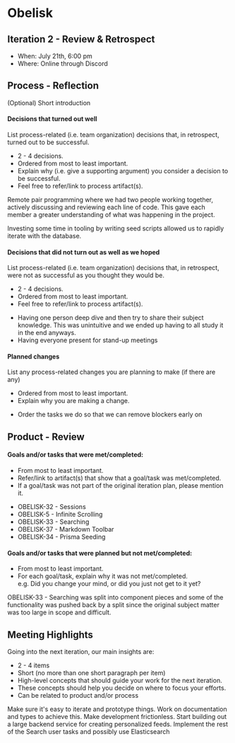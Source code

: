 # Obelisk

## Iteration 2 - Review & Retrospect

 * When: July 21th, 6:00 pm
 * Where: Online through Discord

## Process - Reflection

(Optional) Short introduction

#### Decisions that turned out well

List process-related (i.e. team organization) decisions that, in retrospect, turned out to be successful.


 * 2 - 4 decisions.
 * Ordered from most to least important.
 * Explain why (i.e. give a supporting argument) you consider a decision to be successful.
 * Feel free to refer/link to process artifact(s).

Remote pair programming where we had two people working together, actively discussing and reviewing each line of code. This gave each member a greater understanding of what was happening in the project.

Investing some time in tooling by writing seed scripts allowed us to rapidly iterate with the database.

#### Decisions that did not turn out as well as we hoped

List process-related (i.e. team organization) decisions that, in retrospect, were not as successful as you thought they would be.

 * 2 - 4 decisions.
 * Ordered from most to least important.
 * Feel free to refer/link to process artifact(s).
- Having one person deep dive and then try to share their subject knowledge. This was unintuitive and we ended up having to all study it in the end anyways. 
- Having everyone present for stand-up meetings
#### Planned changes

List any process-related changes you are planning to make (if there are any)

 * Ordered from most to least important.
 * Explain why you are making a change.

- Order the tasks we do so that we can remove blockers early on

## Product - Review

#### Goals and/or tasks that were met/completed:

 * From most to least important.
 * Refer/link to artifact(s) that show that a goal/task was met/completed.
 * If a goal/task was not part of the original iteration plan, please mention it.

- OBELISK-32 - Sessions
- OBELISK-5 - Infinite Scrolling
- OBELISK-33 - Searching
- OBELISK-37 - Markdown Toolbar
- OBELISK-34 - Prisma Seeding


#### Goals and/or tasks that were planned but not met/completed:

 * From most to least important.
 * For each goal/task, explain why it was not met/completed.      
   e.g. Did you change your mind, or did you just not get to it yet?

OBELISK-33 - Searching was split into component pieces and some of the functionality was pushed back by a split since the original subject matter was too large in scope and difficult.

## Meeting Highlights

Going into the next iteration, our main insights are:

 * 2 - 4 items
 * Short (no more than one short paragraph per item)
 * High-level concepts that should guide your work for the next iteration.
 * These concepts should help you decide on where to focus your efforts.
 * Can be related to product and/or process

Make sure it's easy to iterate and prototype things. Work on documentation and types to achieve this. Make development frictionless.
Start building out a large backend service for creating personalized feeds.
Implement the rest of the Search user tasks and possibly use Elasticsearch
